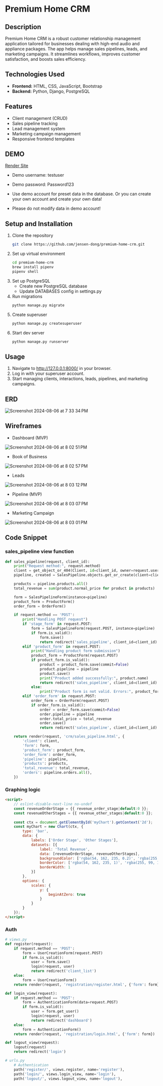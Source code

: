 # Premium Home CRM

## Description
Premium Home CRM is a robust customer relationship management application tailored for businesses dealing with high-end audio and appliance packages. The app helps manage sales pipelines, leads, and marketing campaigns. It streamlines workflows, improves customer satisfaction, and boosts sales efficiency.

## Technologies Used
- **Frontend:** HTML, CSS, JavaScript, Bootstrap
- **Backend:** Python, Django, PostgreSQL

## Features
- Client management (CRUD)
- Sales pipeline tracking
- Lead management system
- Marketing campaign management
- Responsive frontend templates

## DEMO
[Render Site](https://premium-home-crm.onrender.com/)
- Demo username: testuser
- Demo password: Password123

- Use demo account for preset data in the database. Or you can create your own account and create your own data!
- Please do not modify data in demo account!

## Setup and Installation
1. Clone the repository
   ```zsh
   git clone https://github.com/jensen-dong/premium-home-crm.git
   ```
2. Set up virtual environment
   ```zsh
   cd premium-home-crm
   brew install pipenv
   pipenv shell
   ```
3. Set up PostgreSQL
   - Create new PostgreSQL database
   - Update DATABASES config in settings.py
4. Run migrations
   ```zsh
   python manage.py migrate
   ```
5. Create superuser
   ```zsh
   python manage.py createsuperuser
   ```
6. Start dev server
   ```zsh
   python manage.py runserver
   ```
## Usage
1. Navigate to http://127.0.0.1:8000/ in your browser.
2. Log in with your superuser account.
3. Start managing clients, interactions, leads, pipelines, and marketing campaigns.

## ERD
![Screenshot 2024-08-06 at 7 33 34 PM](https://github.com/user-attachments/assets/e6525f11-9995-4a4d-ae4d-9f00053b2879)

## Wireframes

- Dashboard (MVP)
  
![Screenshot 2024-08-06 at 8 02 51 PM](https://github.com/user-attachments/assets/b50f1523-dbbe-4ad2-8623-d1d9395ac815)

- Book of Business

![Screenshot 2024-08-06 at 8 02 57 PM](https://github.com/user-attachments/assets/94272471-1efc-4a39-8e55-41fb4e27070d)

- Leads

![Screenshot 2024-08-06 at 8 03 12 PM](https://github.com/user-attachments/assets/207fb209-99ec-4964-bf65-26ca8c241928)

- Pipeline (MVP)
  
![Screenshot 2024-08-06 at 8 03 07 PM](https://github.com/user-attachments/assets/6fe969b3-76f2-4281-930f-7309149221a5)

- Marketing Campaign

![Screenshot 2024-08-06 at 8 03 01 PM](https://github.com/user-attachments/assets/706b6fd4-bd07-432a-b65e-5b013577ac80)

## Code Snippet
### sales_pipeline view function
```python
def sales_pipeline(request, client_id):
    print("Request method:", request.method)
    client = get_object_or_404(Client, id=client_id, owner=request.user)
    pipeline, created = SalesPipeline.objects.get_or_create(client=client)

    products = pipeline.products.all()
    total_revenue = sum(product.normal_price for product in products)

    form = SalesPipelineForm(instance=pipeline)
    product_form = ProductForm()
    order_form = OrderForm()

    if request.method == 'POST':
        print("Handling POST request")
        if 'stage_form' in request.POST:
            form = SalesPipelineForm(request.POST, instance=pipeline)
            if form.is_valid():
                form.save()
                return redirect('sales_pipeline', client_id=client_id)
        elif 'product_form' in request.POST:
            print("Handling product form submission")
            product_form = ProductForm(request.POST)
            if product_form.is_valid():
                product = product_form.save(commit=False)
                product.pipeline = pipeline
                product.save()
                print("Product added successfully:", product.name)
                return redirect('sales_pipeline', client_id=client_id)
            else:
                print("Product form is not valid. Errors:", product_form.errors)
        elif 'order_form' in request.POST:
            order_form = OrderForm(request.POST)
            if order_form.is_valid():
                order = order_form.save(commit=False)
                order.pipeline = pipeline
                order.total_price = total_revenue 
                order.save()
                return redirect('sales_pipeline', client_id=client_id)

    return render(request, 'crm/sales_pipeline.html', {
        'client': client,
        'form': form,
        'product_form': product_form,
        'order_form': order_form,
        'pipeline': pipeline,
        'products': products,
        'total_revenue': total_revenue,
        'orders': pipeline.orders.all(),
    })
```

### Graphing logic
```HTML
<script>
    // eslint-disable-next-line no-undef
    const revenueOrderStage = {{ revenue_order_stage|default:0 }};
    const revenueOtherStages = {{ revenue_other_stages|default:0 }};
    
    const ctx = document.getElementById('myChart').getContext('2d');
    const myChart = new Chart(ctx, {
        type: 'bar',
        data: {
            labels: ['Order Stage', 'Other Stages'],
            datasets: [{
                label: 'Total Revenue',
                data: [revenueOrderStage, revenueOtherStages],
                backgroundColor: ['rgba(54, 162, 235, 0.2)', 'rgba(255, 99, 132, 0.2)'],
                borderColor: ['rgba(54, 162, 235, 1)', 'rgba(255, 99, 132, 1)'],
                borderWidth: 1
            }]
        },
        options: {
            scales: {
                y: {
                    beginAtZero: true
                }
            }
        }
    });
</script>
```

### Auth
```Python
# views.py
def register(request):
    if request.method == 'POST':
        form = UserCreationForm(request.POST)
        if form.is_valid():
            user = form.save()
            login(request, user)
            return redirect('client_list')
    else:
        form = UserCreationForm()
    return render(request, 'registration/register.html', {'form': form})

def login_view(request):
    if request.method == 'POST':
        form = AuthenticationForm(data=request.POST)
        if form.is_valid():
            user = form.get_user()
            login(request, user)
            return redirect('dashboard')
    else:
        form = AuthenticationForm()
    return render(request, 'registration/login.html', {'form': form})

def logout_view(request):
    logout(request)
    return redirect('login')
```
```Python
# urls.py
    # Authentication
    path('register/', views.register, name='register'),
    path('login/', views.login_view, name='login'),
    path('logout/', views.logout_view, name='logout'),
```

